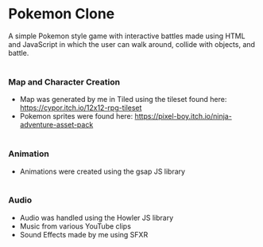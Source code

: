 # Pokemon Clone
A simple Pokemon style game with  interactive battles made using HTML and JavaScript in which the user can walk around, collide with objects, and battle.<br><br>

### Map and Character Creation <br>
- Map was generated by me in Tiled using the tileset found here: https://cypor.itch.io/12x12-rpg-tileset
- Pokemon sprites were found here: https://pixel-boy.itch.io/ninja-adventure-asset-pack
<br><br>

### Animation <br>
- Animations were created using the gsap JS library 
<br><br>

### Audio <br>
- Audio was handled using the Howler JS library
- Music from various YouTube clips
- Sound Effects made by me using SFXR
